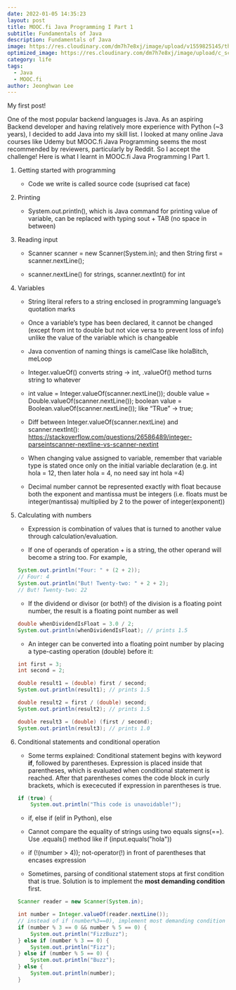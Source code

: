 ```yaml
---
date: 2022-01-05 14:35:23
layout: post
title: MOOC.fi Java Programming I Part 1
subtitle: Fundamentals of Java
description: Fundamentals of Java
image: https://res.cloudinary.com/dm7h7e8xj/image/upload/v1559825145/theme16_o0seet.jpg
optimized_image: https://res.cloudinary.com/dm7h7e8xj/image/upload/c_scale,w_380/v1559825145/theme16_o0seet.jpg
category: life
tags:
  - Java
  - MOOC.fi
author: Jeonghwan Lee
---
```


My first post! 

One of the most popular backend languages is Java. As an aspiring Backend developer and having relatively more experience with Python (~3 years), I decided to add Java into my skill list. I looked at many online Java courses like Udemy but MOOC.fi Java Programming seems the most recommended by reviewers, particularly by Reddit. So I accept the challenge! Here is what I learnt in MOOC.fi Java Programming I Part 1. 

1. Getting started with programming
    * Code we write is called source code (suprised cat face)

2. Printing
    * System.out.println(), which is Java command for printing value of variable, can be replaced with typing sout + TAB (no space in between)

3. Reading input
    * Scanner scanner = new Scanner(System.in); and then String first = scanner.nextLine();

    * scanner.nextLine() for strings, scanner.nextInt() for int

4. Variables
    * String literal refers to a string enclosed in programming language’s quotation marks

    * Once a variable’s type has been declared, it cannot be changed (except from int to double but not vice versa to prevent loss of info) unlike the value of the variable which is changeable

    * Java convention of naming things is camelCase like holaBitch, meLoop

    * Integer.valueOf() converts string -> int, .valueOf() method turns string to whatever

    * int value = Integer.valueOf(scanner.nextLine());
    double value = Double.valueOf(scanner.nextLine());
    boolean value = Boolean.valueOf(scanner.nextLine()); like “TRue” -> true;

    * Diff between Integer.valueOf(scanner.nextLine) and scanner.nextInt(): https://stackoverflow.com/questions/26586489/integer-parseintscanner-nextline-vs-scanner-nextint

    * When changing value assigned to variable, remember that variable type is stated once only on the initial variable declaration (e.g. int hola = 12, then later hola = 4, no need say int hola =4) 

    * Decimal number cannot be represented exactly with float because both the exponent and mantissa must be integers (i.e. floats must be integer(mantissa) multiplied by 2 to the power of integer(exponent))

5. Calculating with numbers
    * Expression is combination of values that is turned to another value through calculation/evaluation.

    * If one of operands of operation + is a string, the other operand will become a string too. For example, 

    ```java
    System.out.println("Four: " + (2 + 2)); 
    // Four: 4
    System.out.println("But! Twenty-two: " + 2 + 2);
    // But! Twenty-two: 22
    ```

    * If the dividend or divisor (or both!) of the division is a floating point number, the result is a floating point number as well

    ```java
    double whenDividendIsFloat = 3.0 / 2;
    System.out.println(whenDividendIsFloat); // prints 1.5
    ```

    * An integer can be converted into a floating point number by placing a type-casting operation (double) before it:

    ```java
    int first = 3;
    int second = 2;

    double result1 = (double) first / second;
    System.out.println(result1); // prints 1.5

    double result2 = first / (double) second;
    System.out.println(result2); // prints 1.5

    double result3 = (double) (first / second);
    System.out.println(result3); // prints 1.0
    ```

6. Conditional statements and conditional operation
    * Some terms explained: Conditional statement begins with keyword **if**, followed by parentheses. Expression is placed inside that parentheses, which is evaluated when conditional statement is reached. After that parentheses comes the code block in curly brackets, which is exececuted if expression in parentheses is true.

    ```java
    if (true) {
        System.out.println("This code is unavoidable!");
    ```

    * if, else if (elif in Python), else

    * Cannot compare the equality of strings using two equals signs(==). Use .equals() method like if (input.equals("hola"))

    * if (!(number > 4)); not-operator(!) in front of parentheses that encases expression 

    * Sometimes, parsing of conditional statement stops at first condition that is true. Solution is to implement the **most demanding condition** first.

    ```java
    Scanner reader = new Scanner(System.in);

    int number = Integer.valueOf(reader.nextLine());
    // instead of if (number%3==0), implement most demanding condition first to avoid stop of parsing
    if (number % 3 == 0 && number % 5 == 0) {
        System.out.println("FizzBuzz");
    } else if (number % 3 == 0) {
        System.out.println("Fizz");
    } else if (number % 5 == 0) {
        System.out.println("Buzz");
    } else {
        System.out.println(number);
    }
    ```










